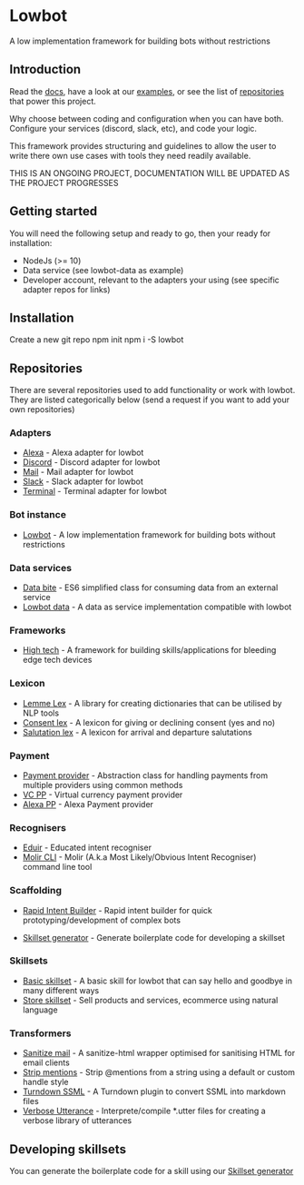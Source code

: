 # Lowbot
A low implementation framework for building bots without restrictions

## Introduction
Read the [docs](https://github.com/Truemedia/lowbot/wiki), have a look at our [examples](https://github.com/Truemedia/lowbot-examples), or see the list of [repositories](#repositories) that power this project.

Why choose between coding and configuration when you can have both. Configure your services (discord, slack, etc), and code your logic.

This framework provides structuring and guidelines to allow the user to write there own use cases with tools they need readily available.

THIS IS AN ONGOING PROJECT, DOCUMENTATION WILL BE UPDATED AS THE PROJECT PROGRESSES

## Getting started
You will need the following setup and ready to go, then your ready for installation:
- NodeJs (>= 10)
- Data service (see lowbot-data as example)
- Developer account, relevant to the adapters your using (see specific adapter repos for links)

## Installation
Create a new git repo
npm init
npm i -S lowbot

## Repositories
There are several repositories used to add functionality or work with lowbot. They are listed categorically below (send a request if you want to add your own repositories)

### Adapters
* [Alexa](https://www.npmjs.com/package/lowbot-alexa) - Alexa adapter for lowbot
* [Discord](https://www.npmjs.com/package/lowbot-discord) - Discord adapter for lowbot
* [Mail](https://www.npmjs.com/package/lowbot-mail) - Mail adapter for lowbot
* [Slack](https://www.npmjs.com/package/lowbot-slack) - Slack adapter for lowbot
* [Terminal](https://www.npmjs.com/package/lowbot-terminal) - Terminal adapter for lowbot
### Bot instance
* [Lowbot](https://github.com/Truemedia/lowbot) - A low implementation framework for building bots without restrictions
### Data services
* [Data bite](https://www.npmjs.com/package/data-bite) - ES6 simplified class for consuming data from an external service
* [Lowbot data](https://github.com/Truemedia/lowbot-data) - A data as service implementation compatible with lowbot
### Frameworks
* [High tech](https://github.com/Truemedia/hightech) - A framework for building skills/applications for bleeding edge tech devices
### Lexicon
* [Lemme Lex](https://www.npmjs.com/package/lemme-lex) - A library for creating dictionaries that can be utilised by NLP tools
* [Consent lex](https://www.npmjs.com/package/consent-lex) - A lexicon for giving or declining consent (yes and no)
* [Salutation lex](https://www.npmjs.com/package/salutation-lex) - A lexicon for arrival and departure salutations
### Payment
- [Payment provider](https://www.npmjs.com/package/payment-provider) - Abstraction class for handling payments from multiple providers using common methods
- [VC PP](https://github.com/Truemedia/vc-pp) - Virtual currency payment provider
- [Alexa PP](https://github.com/Truemedia/alexa-pp) - Alexa Payment provider
### Recognisers
* [Eduir](https://www.npmjs.com/package/eduir) - Educated intent recogniser
* [Molir CLI](https://www.npmjs.com/package/molir-cli) - Molir (A.k.a Most Likely/Obvious Intent Recogniser) command line tool
### Scaffolding
* [Rapid Intent Builder](https://github.com/Truemedia/rapid-intent-builder) - Rapid intent builder for quick prototyping/development of complex bots
- [Skillset generator]() - Generate boilerplate code for developing a skillset
### Skillsets
- [Basic skillset](https://www.npmjs.com/package/basic-skillset) - A basic skill for lowbot that can say hello and goodbye in many different ways
- [Store skillset](https://github.com/Truemedia/store-skillset) - Sell products and services, ecommerce using natural language
### Transformers
* [Sanitize mail](https://www.npmjs.com/package/sanitize-mail) - A sanitize-html wrapper optimised for sanitising HTML for email clients
* [Strip mentions](https://www.npmjs.com/package/strip-mentions) - Strip \@mentions from a string using a default or custom handle style
* [Turndown SSML](https://www.npmjs.com/package/turndown-ssml) - A Turndown plugin to convert SSML into markdown files
* [Verbose Utterance](https://www.npmjs.com/package/verbose-utterance) - Interprete/compile \*.utter files for creating a verbose library of utterances

## Developing skillsets
You can generate the boilerplate code for a skill using our [Skillset generator]()
